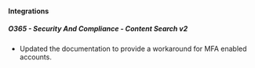 
#### Integrations
##### O365 - Security And Compliance - Content Search v2
- Updated the documentation to provide a workaround for MFA enabled accounts.
